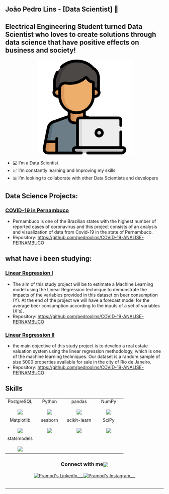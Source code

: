 ## João Pedro Lins - [Data Scientist] 👋

## Electrical Engineering Student turned Data Scientist who loves to create solutions through data science that have positive effects on business and society!

<p align='center'>
    <img height=300px src='https://github.com/pedroolins/pedroolins/blob/main/programador.png?raw=true'<
</p>

- 💻 I’m a Data Scientist
- 📈 I’m constantly learning and Improving my skills
- 📊 I’m looking to collaborate with other Data Scientists and developers 


## Data Science Projects:

### [COVID-19 in Pernambuco](https://github.com/pedroolins/COVID-19-ANALISE-PERNAMBUCO)
  * Pernambuco is one of the Brazilian states with the highest number of reported cases of coronavirus and this project consists of an analysis and visualization of data from Covid-19 in the state of Pernambuco.
  * Repository: https://github.com/pedroolins/COVID-19-ANALISE-PERNAMBUCO

## what have i been studying:

### [Linear Regression I](https://github.com/pedroolins/COVID-19-ANALISE-PERNAMBUCO)
  * The aim of this study project will be to estimate a Machine Learning model using the Linear Regression technique to demonstrate the impacts of the variables provided in this dataset on beer consumption (Y). At the end of the project we will have a forecast model for the average beer consumption according to the inputs of a set of variables (X's).
  * Repository: https://github.com/pedroolins/COVID-19-ANALISE-PERNAMBUCO

### [Linear Regression II](https://github.com/pedroolins/COVID-19-ANALISE-PERNAMBUCO)
  * the main objective of this study project is to develop a real estate valuation system using the linear regression methodology, which is one of the machine learning techniques. Our dataset is a random sample of size 5000 properties available for sale in the city of Rio de Janeiro.
  * Repository: https://github.com/pedroolins/COVID-19-ANALISE-PERNAMBUCO

## Skills

<table align="center">
  <tbody>
    <tr valign="top">
      <td width="25%" align="center">
        <span>PostgreSQL</span><br><br>
        <img height="64px" src="https://upload.wikimedia.org/wikipedia/commons/thumb/2/29/Postgresql_elephant.svg/1200px-Postgresql_elephant.svg.png">
      </td>
      <td width="25%" align="center">
        <span>Python</span><br><br>
        <img height="64px" src="https://cdn.svgporn.com/logos/python.svg">
      </td>
      <td width="25%" align="center">
        <span>pandas</span><br><br>
        <img height="64px" src="https://pandas.pydata.org/static/img/pandas.svg">
      </td>
      <td width="25%" align="center">
        <span>NumPy</span><br><br>
        <img height="64px" src="https://numpy.org/images/logos/numpy.svg">
      </td>
    </tr>
    <tr valign="top">
      <td width="25%" align="center">
        <span>Matplotlib</span><br><br>
        <img height="64px" src="https://matplotlib.org/_images/sphx_glr_logos2_001.png">
      </td>
      <td width="25%" align="center">
        <span>seaborn</span><br><br>
        <img height="64px" src="https://seaborn.pydata.org/_static/logo-wide-lightbg.svg">
      </td>
      <td width="25%" align="center">
        <span>scikit-learn</span><br><br>
        <img height="64px" src="https://scikit-learn.org/stable/_images/scikit-learn-logo-notext.png">
      </td>
      <td width="25%" align="center">
        <span>SciPy</span><br><br>
        <img height="64px" src="https://bids.berkeley.edu/sites/default/files/styles/450x254/public/projects/scipy_logo_450x254.png?itok=kcdZBxrP">
      </td>
    </tr>
    <tr valign="top">
      <td width="25%" align="center">
        <span>statsmodels</span><br><br>
        <img height="64px" src="https://www.statsmodels.org/stable/_images/statsmodels-logo-v2.svg">
      </td>
    </tr>
  </tbody>
</table>


<p align="center">

<div align="center">
  <h3 align="center">Connect with me<img align="center" src="https://github.com/rajput2107/rajput2107/blob/master/Assets/Handshake.gif" height="33px" /></h3> 
</div>
<p align="center">
 <a href="https://www.linkedin.com/in/joao-pedro-lins/" target="blank">
  <img align="center" alt="Pramod's LinkedIn" width="30px" src="https://www.vectorlogo.zone/logos/linkedin/linkedin-icon.svg" /> &nbsp; &nbsp;
 </a>
 <a href="https://www.instagram.com/pedroo_lins/" target="blank">
  <img align="center" alt="Pramod's Instagram" width="30px" src="https://www.vectorlogo.zone/logos/instagram/instagram-icon.svg" /> &nbsp; &nbsp;
 </a>
  <br/>
  <br/>

---
